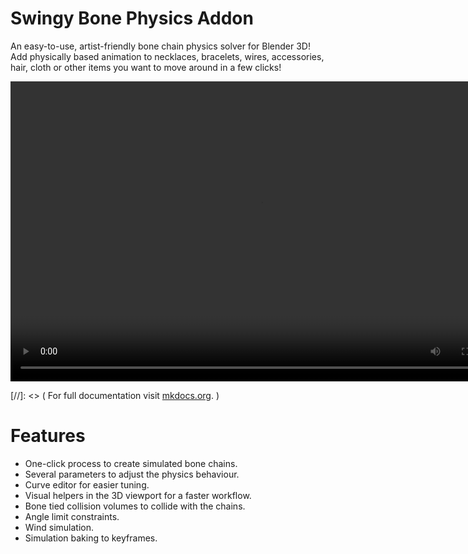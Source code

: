 # Swingy Bone Physics Addon

An easy-to-use, artist-friendly bone chain physics solver for Blender 3D! Add physically based animation to necklaces, bracelets, wires, accessories, hair, cloth or other items you want to move around in a few clicks!

<div align="center">
<video width="800" height="480" controls>
  <source src="Resources/Vids/SwingyBonePhysicsAddon.mp4" type="video/mp4">
</video>
</div>

[//]: <> ( For full documentation visit [mkdocs.org](https://www.mkdocs.org). )

# Features

* One-click process to create simulated bone chains.
* Several parameters to adjust the physics behaviour.
* Curve editor for easier tuning.
* Visual helpers in the 3D viewport for a faster workflow.
* Bone tied collision volumes to collide with the chains.
* Angle limit constraints. 
* Wind simulation.
* Simulation baking to keyframes.

